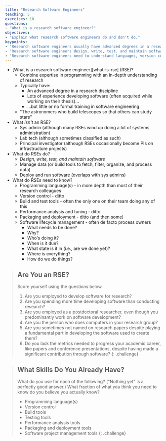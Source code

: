 ```yaml
---
title: "Research Software Engineers"
teaching: 5
exercises: 10
questions:
- "What is a research software engineer?"
objectives:
- "Explain what research software engineers do and don't do."
keypoints:
- "Research software engineers usually have advanced degrees in a research area, but are no longer principally doing research."
- "Research software engineers design, write, test, and maintain software."
- "Research software engineers need to understand languages, version control, build and test tools, performance tools, packaging, and lifecycle management."
---
```


*   [What is a research software engineer][what-is-rse] (RSE)?
    *   Combine expertise in programming with an in-depth understanding of research
    *   Typically have:
        *   An advanced degree in a research discipline
        *   Lots of experience developing software (often acquired while working on their thesis)...
        *   ...but little or no formal training in software engineering
    *   "The astronomers who build telescopes so that others can study stars"
*   What *isn't* an RSE?
    *   Sys admin (although many RSEs wind up doing a lot of systems administration)
    *   Lab tech (although sometimes classified as such)
    *   Principal investigator (although RSEs occasionally become PIs on infrastructure projects)
*   What do RSEs do?
    *   *Design, write, test, and maintain software*
    *   Manage data (or build tools to fetch, filter, organize, and process data)
    *   Deploy and run software (overlaps with sys admins)
*   What do RSEs need to know?
    *   Programming language(s) - in more depth than most of their research colleagues
    *   Version control - ditto
    *   Build and test tools - often the only one on their team doing any of this
    *   Performance analysis and tuning - ditto
    *   Packaging and deployment - ditto (and then some)
    *   Software lifecycle management - often de facto process owners
        *   What needs to be done?
        *   Why?
        *   Who's doing it?
        *   When is it due?
        *   What state is it in (i.e., are we done yet)?
        *   Where is everything?
        *   How do we do things?

> ## Are You an RSE?
>
> Score yourself using the questions below.
>
> 1.  Are you employed to develop software for research?
> 1.  Are you spending more time developing software than conducting research?
> 1.  Are you employed as a postdoctoral researcher,
>     even though you predominantly work on software development?
> 1.  Are you the person who does computers in your research group?
> 1.  Are you sometimes not named on research papers
>     despite playing a fundamental part in developing the software used to create them?
> 1.  Do you lack the metrics needed to progress your academic career,
>     like papers and conference presentations,
>     despite having made a significant contribution through software?
{: .challenge}

> ## What Skills Do You Already Have?
>
> What do you use for each of the following?
> ("Nothing yet" is a perfectly good answer.)
> What fraction of what you think you need to know do you believe you actually know?
>
> *   Programming language(s)
> *   Version control
> *   Build tools
> *   Testing tools
> *   Performance analysis tools
> *   Packaging and deployment tools
> *   Software project management tools
{: .challenge}
